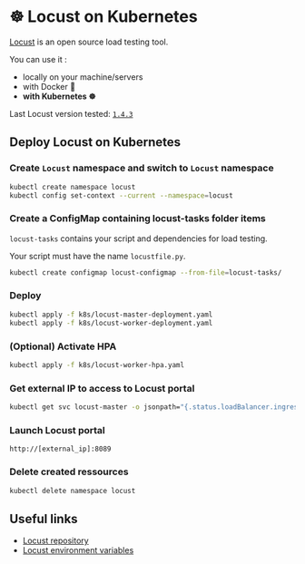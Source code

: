# ☸ Locust on Kubernetes

[Locust](https://locust.io/) is an open source load testing tool. 

You can use it :
- locally on your machine/servers 
- with Docker 🐳
- **with Kubernetes ☸**

Last Locust version tested: [`1.4.3`](https://github.com/locustio/locust/releases/tag/1.4.3)

## Deploy Locust on Kubernetes

### Create `Locust` namespace and switch to `Locust` namespace

```bash
kubectl create namespace locust
kubectl config set-context --current --namespace=locust
```

### Create a ConfigMap containing locust-tasks folder items

`locust-tasks` contains your script and dependencies for load testing.

Your script must have the name `locustfile.py`.

```bash
kubectl create configmap locust-configmap --from-file=locust-tasks/
```
### Deploy

```bash
kubectl apply -f k8s/locust-master-deployment.yaml
kubectl apply -f k8s/locust-worker-deployment.yaml
```

### (Optional) Activate HPA

```bash
kubectl apply -f k8s/locust-worker-hpa.yaml
```

### Get external IP to access to Locust portal 

```bash
kubectl get svc locust-master -o jsonpath="{.status.loadBalancer.ingress[0].ip}"
```

### Launch Locust portal

`http://[external_ip]:8089`

### Delete created ressources

```bash
kubectl delete namespace locust
```
## Useful links

- [Locust repository](https://github.com/locustio/locust)
- [Locust environment variables](https://docs.locust.io/en/stable/configuration.html?#environment-variables)